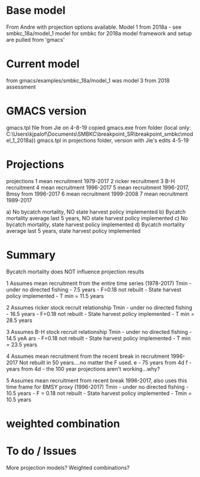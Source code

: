 # Base model 
From Andre with projection options available. 
Model 1 from 2018a - see smbkc_18a/model_1
model for smbkc for 2018a model framework and setup are pulled from 'gmacs'

# Current model 
from gmacs/examples/smbkc_18a/model_1 
was model 3 from 2018 assessment

# GMACS version
gmacs.tpl file from Jie on 4-8-19 copied gmacs.exe from folder 
(local only: C:\Users\kjpalof\Documents\SMBKC\breakpoint_SR\breakpoint_smbkc\model_1_2018a))
gmacs.tpl in projections folder, version with Jie's edits 4-5-19 


# Projections
projections
    1 mean recruitment 1979-2017
    2 ricker recruitment
    3 B-H recruitment
    4 mean recruitment 1996-2017
    5 mean recruitment 1996-2017, Bmsy from 1996-2017
    6 mean recruitment 1999-2008
    7 mean recruitment 1989-2017

a) No bycatch mortality, NO state harvest policy implemented
b) Bycatch mortality average last 5 years, NO state harvest policy implemented
c) No bycatch mortality, state harvest policy implemented
d) Bycatch mortality average last 5 years, state harvest policy implemented

  
# Summary
Bycatch mortality does NOT influence projection results

1 Assumes mean recruitment from the entire time series (1978-2017)
Tmin - under no directed fishing - 7.5 years
        - F=0.18 not rebuilt
        - State harvest policy implemented - T min = 11.5 years

2 Assumes ricker stock recruit relationship 
Tmin - under no directed fishing - 16.5 years
        - F=0.18 not rebuilt
        - State harvest policy implemented - T min = 28.5 years

3 Assumes B-H stock recruit relationship
Tmin - under no directed fishing - 14.5 yeA ars
        - F=0.18 not rebuilt
        - State harvest policy implemented - T min = 23.5 years

4 Assumes mean recruitment from the recent break in recruitment 1996-2017
Not rebuilt in 50 years....no matter the F used. 
    e - 75 years from 4d
    f -  years from 4d - the 100 year projections aren't working...why?

5 Assumes mean recruitment from recent break 1996-2017, also uses this time frame for BMSY proxy (1996-2017)
Tmin - under no directed fishing - 10.5 years
        - F = 0.18 not rebuilt
        - State harvest policy implemented - Tmin = 10.5 years


# weighted combination


# To do / Issues
More projection models?
Weighted combinations?
